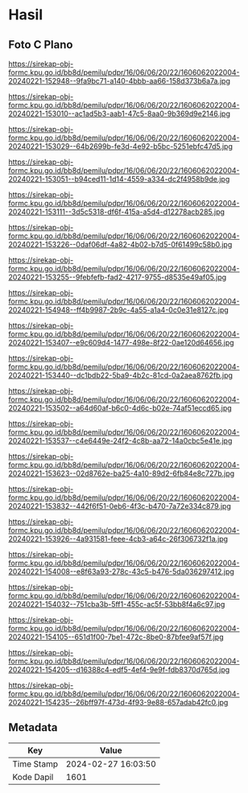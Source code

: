 # Hasil

## Foto C Plano

https://sirekap-obj-formc.kpu.go.id/bb8d/pemilu/pdpr/16/06/06/20/22/1606062022004-20240221-152948--9fa9bc71-a140-4bbb-aa66-158d373b6a7a.jpg

https://sirekap-obj-formc.kpu.go.id/bb8d/pemilu/pdpr/16/06/06/20/22/1606062022004-20240221-153010--ac1ad5b3-aab1-47c5-8aa0-9b369d9e2146.jpg

https://sirekap-obj-formc.kpu.go.id/bb8d/pemilu/pdpr/16/06/06/20/22/1606062022004-20240221-153029--64b2699b-fe3d-4e92-b5bc-5251ebfc47d5.jpg

https://sirekap-obj-formc.kpu.go.id/bb8d/pemilu/pdpr/16/06/06/20/22/1606062022004-20240221-153051--b94ced11-1d14-4559-a334-dc2f4958b9de.jpg

https://sirekap-obj-formc.kpu.go.id/bb8d/pemilu/pdpr/16/06/06/20/22/1606062022004-20240221-153111--3d5c5318-df6f-415a-a5d4-d12278acb285.jpg

https://sirekap-obj-formc.kpu.go.id/bb8d/pemilu/pdpr/16/06/06/20/22/1606062022004-20240221-153226--0daf06df-4a82-4b02-b7d5-0f61499c58b0.jpg

https://sirekap-obj-formc.kpu.go.id/bb8d/pemilu/pdpr/16/06/06/20/22/1606062022004-20240221-153255--9febfefb-fad2-4217-9755-d8535e49af05.jpg

https://sirekap-obj-formc.kpu.go.id/bb8d/pemilu/pdpr/16/06/06/20/22/1606062022004-20240221-154948--ff4b9987-2b9c-4a55-a1a4-0c0e31e8127c.jpg

https://sirekap-obj-formc.kpu.go.id/bb8d/pemilu/pdpr/16/06/06/20/22/1606062022004-20240221-153407--e9c609d4-1477-498e-8f22-0ae120d64656.jpg

https://sirekap-obj-formc.kpu.go.id/bb8d/pemilu/pdpr/16/06/06/20/22/1606062022004-20240221-153440--dc1bdb22-5ba9-4b2c-81cd-0a2aea8762fb.jpg

https://sirekap-obj-formc.kpu.go.id/bb8d/pemilu/pdpr/16/06/06/20/22/1606062022004-20240221-153502--a64d60af-b6c0-4d6c-b02e-74af51eccd65.jpg

https://sirekap-obj-formc.kpu.go.id/bb8d/pemilu/pdpr/16/06/06/20/22/1606062022004-20240221-153537--c4e6449e-24f2-4c8b-aa72-14a0cbc5e41e.jpg

https://sirekap-obj-formc.kpu.go.id/bb8d/pemilu/pdpr/16/06/06/20/22/1606062022004-20240221-153623--02d8762e-ba25-4a10-89d2-6fb84e8c727b.jpg

https://sirekap-obj-formc.kpu.go.id/bb8d/pemilu/pdpr/16/06/06/20/22/1606062022004-20240221-153832--442f6f51-0eb6-4f3c-b470-7a72e334c879.jpg

https://sirekap-obj-formc.kpu.go.id/bb8d/pemilu/pdpr/16/06/06/20/22/1606062022004-20240221-153926--4a931581-feee-4cb3-a64c-26f306732f1a.jpg

https://sirekap-obj-formc.kpu.go.id/bb8d/pemilu/pdpr/16/06/06/20/22/1606062022004-20240221-154008--e8f63a93-278c-43c5-b476-5da036297412.jpg

https://sirekap-obj-formc.kpu.go.id/bb8d/pemilu/pdpr/16/06/06/20/22/1606062022004-20240221-154032--751cba3b-5ff1-455c-ac5f-53bb8f4a6c97.jpg

https://sirekap-obj-formc.kpu.go.id/bb8d/pemilu/pdpr/16/06/06/20/22/1606062022004-20240221-154105--651d1f00-7be1-472c-8be0-87bfee9af57f.jpg

https://sirekap-obj-formc.kpu.go.id/bb8d/pemilu/pdpr/16/06/06/20/22/1606062022004-20240221-154205--d16388c4-edf5-4ef4-9e9f-fdb8370d765d.jpg

https://sirekap-obj-formc.kpu.go.id/bb8d/pemilu/pdpr/16/06/06/20/22/1606062022004-20240221-154235--26bff97f-473d-4f93-9e88-657adab42fc0.jpg


## Metadata

| Key        | Value               |
| ---------- | ------------------- |
| Time Stamp | 2024-02-27 16:03:50 |
| Kode Dapil | 1601                |



